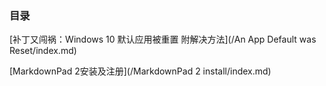 ### 目录

[补丁又闯祸：Windows 10 默认应用被重置 附解决方法](/An App Default was Reset/index.md)

[MarkdownPad 2安装及注册](/MarkdownPad 2 install/index.md)

